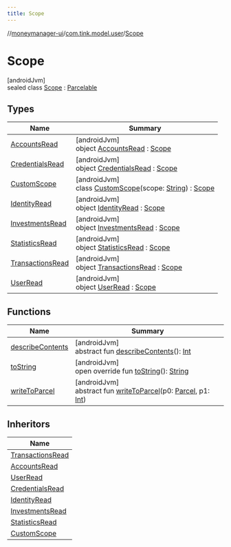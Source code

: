 ```yaml
---
title: Scope
---
```

//[moneymanager-ui](../../../index.html)/[com.tink.model.user](../index.html)/[Scope](index.html)



# Scope



[androidJvm]\
sealed class [Scope](index.html) : [Parcelable](https://developer.android.com/reference/kotlin/android/os/Parcelable.html)



## Types


| Name | Summary |
|---|---|
| [AccountsRead](-accounts-read/index.html) | [androidJvm]<br>object [AccountsRead](-accounts-read/index.html) : [Scope](index.html) |
| [CredentialsRead](-credentials-read/index.html) | [androidJvm]<br>object [CredentialsRead](-credentials-read/index.html) : [Scope](index.html) |
| [CustomScope](-custom-scope/index.html) | [androidJvm]<br>class [CustomScope](-custom-scope/index.html)(scope: [String](https://kotlinlang.org/api/latest/jvm/stdlib/kotlin/-string/index.html)) : [Scope](index.html) |
| [IdentityRead](-identity-read/index.html) | [androidJvm]<br>object [IdentityRead](-identity-read/index.html) : [Scope](index.html) |
| [InvestmentsRead](-investments-read/index.html) | [androidJvm]<br>object [InvestmentsRead](-investments-read/index.html) : [Scope](index.html) |
| [StatisticsRead](-statistics-read/index.html) | [androidJvm]<br>object [StatisticsRead](-statistics-read/index.html) : [Scope](index.html) |
| [TransactionsRead](-transactions-read/index.html) | [androidJvm]<br>object [TransactionsRead](-transactions-read/index.html) : [Scope](index.html) |
| [UserRead](-user-read/index.html) | [androidJvm]<br>object [UserRead](-user-read/index.html) : [Scope](index.html) |


## Functions


| Name | Summary |
|---|---|
| [describeContents](../../com.tink.service.provider/-provider-filter/index.html#-1578325224%2FFunctions%2F1000845458) | [androidJvm]<br>abstract fun [describeContents](../../com.tink.service.provider/-provider-filter/index.html#-1578325224%2FFunctions%2F1000845458)(): [Int](https://kotlinlang.org/api/latest/jvm/stdlib/kotlin/-int/index.html) |
| [toString](to-string.html) | [androidJvm]<br>open override fun [toString](to-string.html)(): [String](https://kotlinlang.org/api/latest/jvm/stdlib/kotlin/-string/index.html) |
| [writeToParcel](../../com.tink.service.provider/-provider-filter/index.html#-1754457655%2FFunctions%2F1000845458) | [androidJvm]<br>abstract fun [writeToParcel](../../com.tink.service.provider/-provider-filter/index.html#-1754457655%2FFunctions%2F1000845458)(p0: [Parcel](https://developer.android.com/reference/kotlin/android/os/Parcel.html), p1: [Int](https://kotlinlang.org/api/latest/jvm/stdlib/kotlin/-int/index.html)) |


## Inheritors


| Name |
|---|
| [TransactionsRead](-transactions-read/index.html) |
| [AccountsRead](-accounts-read/index.html) |
| [UserRead](-user-read/index.html) |
| [CredentialsRead](-credentials-read/index.html) |
| [IdentityRead](-identity-read/index.html) |
| [InvestmentsRead](-investments-read/index.html) |
| [StatisticsRead](-statistics-read/index.html) |
| [CustomScope](-custom-scope/index.html) |

